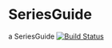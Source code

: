 # SeriesGuide
a SeriesGuide
[![Build Status](https://travis-ci.org/WenxiaohuaEdward/SeriesGuide.png)](https://travis-ci.org/WenxiaohuaEdward/SeriesGuide)
